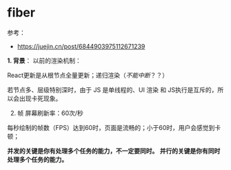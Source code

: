 # fiber
参考：
* https://juejin.cn/post/6844903975112671239



**1. 背景**：
以前的渲染机制：

React更新是从根节点全量更新；递归渲染（*不能中断*？？）

若节点多、层级特别深时，由于 JS 是单线程的、UI 渲染 和 JS执行是互斥的，所以会出现卡死现象。

2. 帧
屏幕刷新率：60次/秒

每秒绘制的帧数（FPS）达到60时，页面是流畅的；小于60时，用户会感觉到卡顿；

**并发的关键是你有处理多个任务的能力，不一定要同时。**
**并行的关键是你有同时处理多个任务的能力。**



